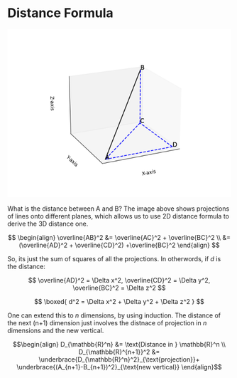 # Distance Formula
![Line in 3D](/data/applied-math/multivariable-calc/Figure_1.png)

What is the distance between A and B? The image above shows projections of lines onto different planes, which allows us to use 2D distance formula to derive the 3D distance one.

$$
\begin{align}
\overline{AB}^2 &= \overline{AC}^2 + \overline{BC}^2 \\
                &= (\overline{AD}^2 + \overline{CD}^2) +\overline{BC}^2
\end{align}
$$

So, its just the sum of squares of all the projections. In otherwords, if $d$ is the distance:

$$
\overline{AD}^2 = \Delta x^2, \overline{CD}^2 = \Delta y^2, \overline{BC}^2 = \Delta z^2
$$

$$
\boxed{
    d^2 = \Delta x^2 + \Delta y^2 + \Delta z^2
}
$$

One can extend this to $n$ dimensions, by using induction. The distance of the next (n+1) dimension just involves the distnace of projection in $n$ dimensions and the new vertical.

```math
\begin{align}
D_{\mathbb{R}^n} &= \text{Distance in } \mathbb{R}^n \\
D_{\mathbb{R}^{n+1}}^2 &= \underbrace{D_{\mathbb{R}^n}^2}_{\text{projection}}+ \underbrace{(A_{n+1}-B_{n+1})^2}_{\text{new vertical}}
\end{align}
```
